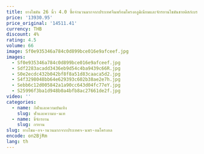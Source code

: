 ```yaml
---
title: ยางไขมัน 26 นิ้ว 4.0 ซื้อจํานวนมากจากประเทศจีนพร้อมโครงอลูมิเนียมและจักรยานไขมันชายดิสก์เบรกคู่
price: '13930.95'
price_original: '14511.41'
currency: THB
discount: 4%
rating: 4.5
volume: 66
image: Sf0e935346a784c0d899bce016e9afceef.jpg
images:
  - Sf0e935346a784c0d899bce016e9afceef.jpg
  - Sdf2283acadd3436eb9d54c4ba9439c66R.jpg
  - S0e2ecdc432b042bf8f8a51d83caaca5d2.jpg
  - S4f3298048bb64e629393c602b38ae2e7h.jpg
  - Sebb6c12d005842a1a90cc643d04fc77eY.jpg
  - S25996f3ba1d948b0a4bfb8ac27661de2f.jpg
video: ''
categories:
  - name: กีฬาและความบันเทิง
    slug: ฬาและความบ-นเท
  - name: ขี่จักรยาน
    slug: กรยาน
slug: ยางไขม-อจ-านวนมากจากประเทศจ-นพร-อมโครงอล
encode: on2BjRm
lang: th
---
```

  